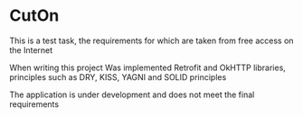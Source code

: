 # CutOn
This is a test task, the requirements for which are taken from free access on the Internet

When writing this project
Was implemented Retrofit and OkHTTP libraries, principles such as DRY, KISS, YAGNI and SOLID principles 

The application is under development and does not meet the final requirements
